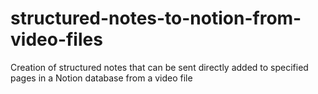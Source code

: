 # structured-notes-to-notion-from-video-files
Creation of structured notes that can be sent directly added to specified pages in a Notion database from a video file
